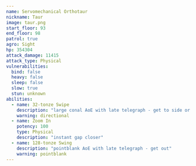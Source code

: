 ```yaml
---
name: Servomechanical Orthotaur
nickname: Taur
image: taur.png
start_floor: 93
end_floor: 98
patrol: true
agro: Sight
hp: 354304
attack_damage: 11415
attack_type: Physical
vulnerabilities:
  bind: false
  heavy: false
  sleep: false
  slow: true
  stun: unknown
abilities:
  - name: 32-tonze Swipe
    description: "large conal AoE with late telegraph - get to side or behind"
    warning: directional
  - name: Zoom In
    potency: 100
    type: Physical
    description: "instant gap closer"
  - name: 128-tonze Swing
    description: "pointblank AoE with late telegraph - get out"
    warning: pointblank
---
```

